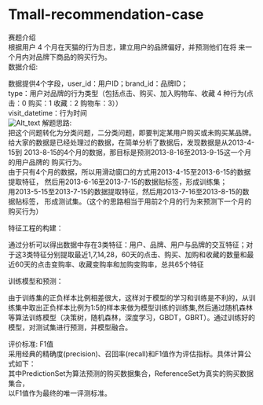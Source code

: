 # Tmall-recommendation-case
赛题介绍    
根据用户 4 个月在天猫的行为日志，建立用户的品牌偏好，并预测他们在将   来一个月内对品牌下商品的购买行为。    
数据介绍:     

数据提供4个字段，user_id：用户ID；brand_id：品牌ID；    
type：用户对品牌的行为类型（包括点击、购买、加入购物车、收藏 4 种行为(点击：0 购买：1 收藏：2 购物车：3））          
visit_datetime：行为时间      
![Alt_text](https://github.com/liwenliang0/Tmall-recommendation-case/raw/master/image/datadescription.png)
解题思路:    
把这个问题转化为分类问题，二分类问题，即要判定某用户购买或未购买某品牌。   
给大家的数据是已经处理过的数据，在简单分析了数据后，发现数据是从2013-4-15到
2013-8-15的4个月的数据，那目标是预测2013-8-16至2013-9-15这一个月的用户品牌的
购买行为。     
由于只有4个月的数据，所以用滑动窗口的方式用2013-4-15至2013-6-15的数据提取特征，
然后用2013-6-16至2013-7-15的数据贴标签，形成训练集；    
用2013-5-15至2013-7-15的数据提取特征，然后用2013-7-16至2013-8-15的数据贴标签，
形成测试集。（这个的思路相当于用前2个月的行为来预测下一个月的购买行为）    
  
特征工程的构建：     

通过分析可以得出数据中存在3类特征：用户、品牌、用户与品牌的交互特征；对于这3类特征分别提取最近1,7,14,28，60天的点击、购买、加购和收藏的数量和最近60天的点击变购率、收藏变购率和加购变购率，总共65个特征  


训练模型和预测：       

由于训练集的正负样本比例相差很大，这样对于模型的学习和训练是不利的，从训练集中取出正负样本比例为1:5的样本来做为模型训练的训练集,然后通过随机森林等算法训练模型（决策树，随机森林，深度学习，GBDT，GBRT）。通过训练好的模型，对测试集进行预测，并模型融合。     

评价标准: F1值      
采用经典的精确度(precision)、召回率(recall)和F1值作为评估指标。具体计算公式如下：  
其中PredictionSet为算法预测的购买数据集合，ReferenceSet为真实的购买数据集合，  
以F1值作为最终的唯一评测标准。   
